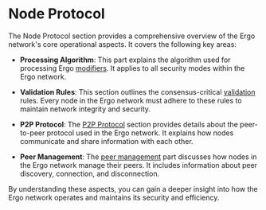 # Node Protocol

The Node Protocol section provides a comprehensive overview of the Ergo network's core operational aspects. It covers the following key areas:

- **Processing Algorithm**: This part explains the algorithm used for processing Ergo [modifiers](modifiers-validation.md). It applies to all security modes within the Ergo network.

- **Validation Rules**: This section outlines the consensus-critical [validation](modifiers-validation.md) rules. Every node in the Ergo network must adhere to these rules to maintain network integrity and security.

- **P2P Protocol**: The [P2P Protocol](../dev/p2p/index.md) section provides details about the peer-to-peer protocol used in the Ergo network. It explains how nodes communicate and share information with each other.

- **Peer Management**: The [peer management](peer-management.md) part discusses how nodes in the Ergo network manage their peers. It includes information about peer discovery, connection, and disconnection.

By understanding these aspects, you can gain a deeper insight into how the Ergo network operates and maintains its security and efficiency.